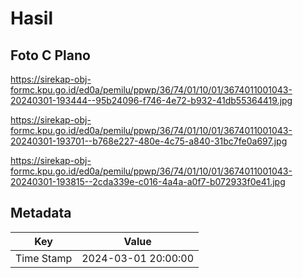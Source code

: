 # Hasil

## Foto C Plano

https://sirekap-obj-formc.kpu.go.id/ed0a/pemilu/ppwp/36/74/01/10/01/3674011001043-20240301-193444--95b24096-f746-4e72-b932-41db55364419.jpg

https://sirekap-obj-formc.kpu.go.id/ed0a/pemilu/ppwp/36/74/01/10/01/3674011001043-20240301-193701--b768e227-480e-4c75-a840-31bc7fe0a697.jpg

https://sirekap-obj-formc.kpu.go.id/ed0a/pemilu/ppwp/36/74/01/10/01/3674011001043-20240301-193815--2cda339e-c016-4a4a-a0f7-b072933f0e41.jpg


## Metadata

| Key        | Value               |
| ---------- | ------------------- |
| Time Stamp | 2024-03-01 20:00:00 |



